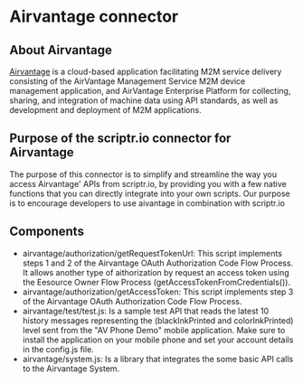 # Airvantage connector

## About Airvantage
[Airvantage](https://airvantage.net/) is a cloud-based application facilitating M2M service delivery consisting of the AirVantage Management Service M2M device management application, and AirVantage Enterprise Platform for collecting, sharing, and integration of machine data using API standards, as well as development and deployment of M2M applications.
## Purpose of the scriptr.io connector for Airvantage
The purpose of this connector is to simplify and streamline the way you access Airvantage' APIs from scriptr.io, by providing you with a few native functions that you can directly integrate into your own scripts. Our purpose is to encourage developers to use aivantage in combination with scriptr.io
## Components
- airvantage/authorization/getRequestTokenUrl: This script implements steps 1 and 2 of the Airvantage OAuth Authorization Code Flow Process. It allows another type of aithorization by request an access token using the Eesource Owner Flow Process (getAccessTokenFromCredentials()).
- airvantage/authorization/getAccessToken: This script implements step 3 of the Airvantage OAuth Authorization Code Flow Process.
- airvantage/test/test.js: Is a sample test API that reads the latest 10 history messages representing the (blackInkPrinted and colorInkPrinted) level sent from the "AV Phone Demo" mobile application. Make sure to install the application on your mobile phone and set your account details in the config.js file.
- airvantage/system.js: Is a library that integrates the some basic API calls to the Airvantage System.

